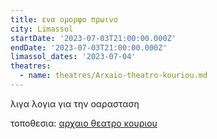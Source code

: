 ```yaml
---
title: ενα ομορφο πρωινο
city: Limassol
startDate: '2023-07-03T21:00:00.000Z'
endDate: '2023-07-03T21:00:00.000Z'
limassol_dates: '2023-07-04'
theatres:
  - name: theatres/Arxaio-theatro-kouriou.md
---
```


λιγα λογια για την οαρασταση

τοποθεσια: [αρχαιο θεατρο κουριου](?#map)
